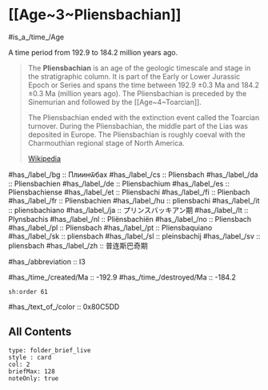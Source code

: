 # [[Age~3~Pliensbachian]] 

#is_a_/time_/Age 

A time period from 192.9 to 184.2 million years ago. 

> The **Pliensbachian** is an age of the geologic timescale and stage in the stratigraphic column. It is part of the Early or Lower Jurassic Epoch or Series and spans the time between 192.9 ±0.3 Ma and 184.2 ±0.3 Ma (million years ago). The Pliensbachian is preceded by the Sinemurian and followed by the [[Age~4~Toarcian]]. 
> 
> The Pliensbachian ended with the extinction event called the Toarcian turnover. During the Pliensbachian, the middle part of the Lias was deposited in Europe. The Pliensbachian is roughly coeval with the Charmouthian regional stage of North America.
>
> [Wikipedia](https://en.wikipedia.org/wiki/Pliensbachian)

#has_/label_/bg  :: Плиинѿбах
#has_/label_/cs  :: Pliensbach
#has_/label_/da  :: Pliensbachien
#has_/label_/de  :: Pliensbachium
#has_/label_/es  :: Pliensbachiense
#has_/label_/et  :: Pliensbachi
#has_/label_/fi  :: Plienbach
#has_/label_/fr  :: Pliensbachien
#has_/label_/hu  :: pliensbachi
#has_/label_/it  :: pliensbachiano
#has_/label_/ja  :: プリンスバッキアン期
#has_/label_/lt  :: Plynsbachis
#has_/label_/nl  :: Pliënsbachiën
#has_/label_/no  :: Pliensbach
#has_/label_/pl  :: Pliensbach
#has_/label_/pt  :: Pliensbaquiano
#has_/label_/sk  :: pliensbach
#has_/label_/sl  :: pleinsbachij
#has_/label_/sv  :: pliensbach
#has_/label_/zh  :: 普连斯巴奇期

#has_/abbreviation :: I3

#has_/time_/created/Ma :: -192.9 
#has_/time_/destroyed/Ma :: -184.2 

    sh:order 61 

#has_/text_of_/color :: 0x80C5DD

## All Contents

```ccard
type: folder_brief_live
style : card
col: 2
briefMax: 128
noteOnly: true
```


